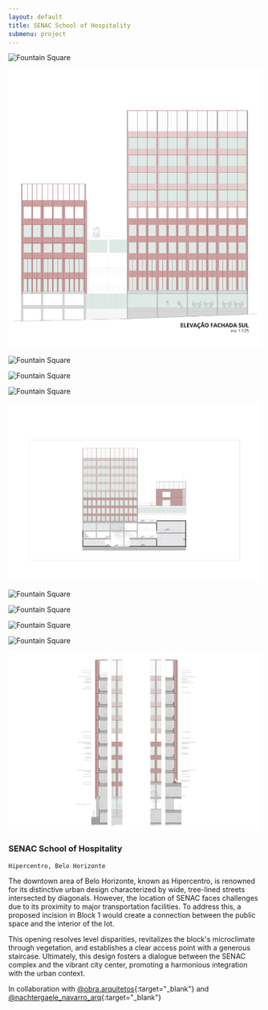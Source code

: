```yaml
---
layout: default
title: SENAC School of Hospitality
submenu: project
---
```


![Fountain Square](/works/senac-school-of-hospitality/01.jpg)

![Fountain Square](/works/senac-school-of-hospitality/02.jpg)

![Fountain Square](/works/senac-school-of-hospitality/03.jpg)

![Fountain Square](/works/senac-school-of-hospitality/04.jpg)

![Fountain Square](/works/senac-school-of-hospitality/05.jpg)

![Fountain Square](/works/senac-school-of-hospitality/06.jpg)

![Fountain Square](/works/senac-school-of-hospitality/07.jpg)

![Fountain Square](/works/senac-school-of-hospitality/08.jpg)

![Fountain Square](/works/senac-school-of-hospitality/09.jpg)

![Fountain Square](/works/senac-school-of-hospitality/10.jpg)

<!-- ![Fountain Square](/works/senac-school-of-hospitality/11.jpg) -->

![Fountain Square](/works/senac-school-of-hospitality/12.jpg)

### SENAC School of Hospitality

	
	Hipercentro, Belo Horizonte 


The downtown area of Belo Horizonte, known as Hipercentro, is renowned for its distinctive urban design characterized by wide, tree-lined streets intersected by diagonals. However, the location of SENAC faces challenges due to its proximity to major transportation facilities. To address this, a proposed incision in Block 1 would create a connection between the public space and the interior of the lot.

This opening resolves level disparities, revitalizes the block's microclimate through vegetation, and establishes a clear access point with a generous staircase. Ultimately, this design fosters a dialogue between the SENAC complex and the vibrant city center, promoting a harmonious integration with the urban context.

In collaboration with
[@obra.arquitetos](https://www.instagram.com/obra.arquitetos){:target="_blank"} and [@nachtergaele_navarro_arq](https://www.instagram.com/@nachtergaele_navarro_arq){:target="_blank"}